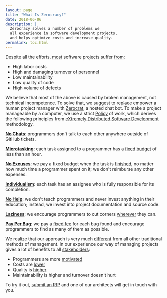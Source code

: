 ```yaml
---
layout: page
title: "What Is Zerocracy?"
date: 2018-06-06
description: |
  Zerocracy solves a number of problems we
  all experience in software development projects,
  and helps optimize costs and increase quality.
permalink: toc.html
---
```


Despite all the efforts,
[most](https://www.projectsmart.co.uk/white-papers/chaos-report.pdf)
software projects suffer
[from](https://www.infoq.com/articles/software-failure-reasons):

  * High labor costs
  * High and damaging turnover of personnel
  * Low maintainability
  * Low quality of code
  * High volume of defects

We believe that most of the above is caused by broken
management, not technical incompetence. To solve that, we
suggest to <del>replace</del> empower a human project manager with
[Zerocrat](http://www.yegor256.com/2018/03/21/zerocracy-announcement.html),
a hosted chat bot.
To make a project manageable by a computer, we use a strict
[Policy](/policy.html) of work, which derives the following principles from
[eXtremely Distributed Software Development](http://www.xdsd.org) methodology.

[**No Chats**](http://www.yegor256.com/2014/10/07/stop-chatting-start-coding.html):
programmers don't talk to each other anywhere outside of GitHub tickets.

[**Microtasking**](http://www.yegor256.com/2017/11/28/microtasking.html):
each task assigned to a programmer has a [fixed](http://www.yegor256.com/2018/01/09/micro-budgeting.html)
[budget](http://www.zerocracy.com/policy.html#4) of less than an hour.

[**No Excuses**](http://www.yegor256.com/2014/04/13/no-obligations-principle.html):
we pay a fixed budget when the task is
[finished](http://www.yegor256.com/2014/04/15/definition-of-done.html),
no matter how much time a programmer spent on it; we don't reimburse any other expenses.

[**Individualism**](http://www.yegor256.com/2014/11/24/principles-of-bug-tracking.html):
each task has an assignee who is fully responsible for its completion.

[**No Help**](http://www.yegor256.com/2015/02/16/it-is-not-a-school.html):
we don't teach programmers and never invest anything in their education;
instead, we invest into project documentation and source code.

[**Laziness**](http://www.yegor256.com/2015/01/15/how-to-cut-corners.html):
we encourage programmers to cut corners
[wherever](http://www.yegor256.com/2018/03/06/speed-vs-quality.html)
they can.

[**Pay Per Bug**](http://www.yegor256.com/2014/04/13/bugs-are-welcome.html):
we pay a [fixed fee](http://www.zerocracy.com/policy.html#29) for each bug found and
encourage programmers to find as many of them as possible.

We realize that our approach is very much
[different](http://www.yegor256.com/2014/04/17/how-xdsd-is-different.html) from all other
traditional methods of management. In our experience
our way of managing projects gives a lot of benefits to
all [stakeholders](http://www.yegor256.com/2016/07/10/software-project-roles.html):

  * Programmers are more [motivated](http://www.yegor256.com/2017/09/19/what-motivates-me.html)
  * Costs are [lower](http://www.yegor256.com/2014/04/11/cost-of-loc.html)
  * Quality is [higher](http://www.yegor256.com/2016/08/05/distributed-teams-are-higher-quality.html)
  * Maintainability is higher and turnover doesn't hurt

To try it out, [submit an RfP](https://www.0crat.com/rfp)
and one of our architects will get in touch with you.
